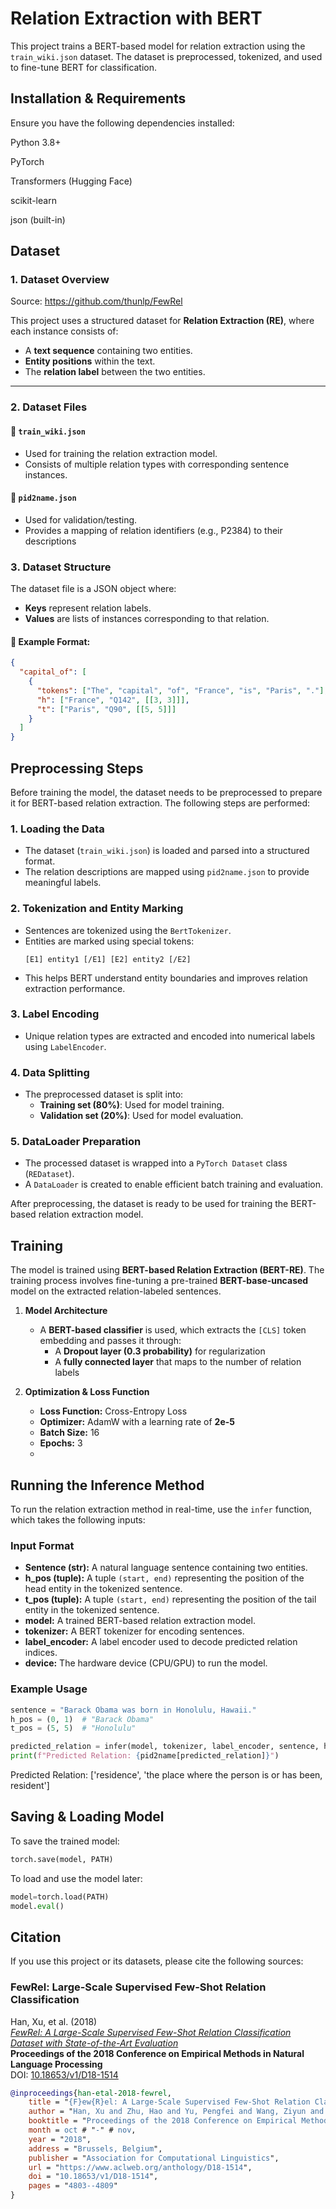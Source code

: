 # Relation Extraction with BERT

This project trains a BERT-based model for relation extraction using the `train_wiki.json` dataset. The dataset is preprocessed, tokenized, and used to fine-tune BERT for classification.

## Installation & Requirements

Ensure you have the following dependencies installed:

Python 3.8+

PyTorch

Transformers (Hugging Face)

scikit-learn

json (built-in)

## Dataset

### 1️. Dataset Overview
Source: https://github.com/thunlp/FewRel

This project uses a structured dataset for **Relation Extraction (RE)**, where each instance consists of:
- A **text sequence** containing two entities.
- **Entity positions** within the text.
- The **relation label** between the two entities.

---
###  2️.  Dataset Files
#### 🔹 `train_wiki.json`
- Used for training the relation extraction model.
- Consists of multiple relation types with corresponding sentence instances.

#### 🔹 `pid2name.json`
- Used for validation/testing.
- Provides a mapping of relation identifiers (e.g., P2384) to their descriptions

### 3️. Dataset Structure
The dataset file is a JSON object where:
- **Keys** represent relation labels.
- **Values** are lists of instances corresponding to that relation.

#### 🔹 Example Format:
```json
{
  "capital_of": [
    {
      "tokens": ["The", "capital", "of", "France", "is", "Paris", "."],
      "h": ["France", "Q142", [[3, 3]]], 
      "t": ["Paris", "Q90", [[5, 5]]]
    }
  ]
}
```
## Preprocessing Steps

Before training the model, the dataset needs to be preprocessed to prepare it for BERT-based relation extraction. The following steps are performed:

### 1. **Loading the Data**
   - The dataset (`train_wiki.json`) is loaded and parsed into a structured format.
   - The relation descriptions are mapped using `pid2name.json` to provide meaningful labels.

### 2. **Tokenization and Entity Marking**
   - Sentences are tokenized using the `BertTokenizer`.
   - Entities are marked using special tokens:
     ```
     [E1] entity1 [/E1] [E2] entity2 [/E2]
     ```
   - This helps BERT understand entity boundaries and improves relation extraction performance.

### 3. **Label Encoding**
   - Unique relation types are extracted and encoded into numerical labels using `LabelEncoder`.

### 4. **Data Splitting**
   - The preprocessed dataset is split into:
     - **Training set (80%)**: Used for model training.
     - **Validation set (20%)**: Used for model evaluation.

### 5. **DataLoader Preparation**
   - The processed dataset is wrapped into a `PyTorch Dataset` class (`REDataset`).
   - A `DataLoader` is created to enable efficient batch training and evaluation.

After preprocessing, the dataset is ready to be used for training the BERT-based relation extraction model.


## Training  

The model is trained using **BERT-based Relation Extraction (BERT-RE)**. The training process involves fine-tuning a pre-trained **BERT-base-uncased** model on the extracted relation-labeled sentences.  

1. **Model Architecture**  
   - A **BERT-based classifier** is used, which extracts the `[CLS]` token embedding and passes it through:  
     - A **Dropout layer (0.3 probability)** for regularization  
     - A **fully connected layer** that maps to the number of relation labels  

2. **Optimization & Loss Function**  
   - **Loss Function:** Cross-Entropy Loss  
   - **Optimizer:** AdamW with a learning rate of **2e-5**  
   - **Batch Size:** 16  
   - **Epochs:** 3
   - 
## Running the Inference Method
To run the relation extraction method in real-time, use the `infer` function, which takes the following inputs:

### Input Format
- **Sentence (str):** A natural language sentence containing two entities.
- **h_pos (tuple):** A tuple `(start, end)` representing the position of the head entity in the tokenized sentence.
- **t_pos (tuple):** A tuple `(start, end)` representing the position of the tail entity in the tokenized sentence.
- **model:** A trained BERT-based relation extraction model.
- **tokenizer:** A BERT tokenizer for encoding sentences.
- **label_encoder:** A label encoder used to decode predicted relation indices.
- **device:** The hardware device (CPU/GPU) to run the model.

### Example Usage
```python
sentence = "Barack Obama was born in Honolulu, Hawaii."
h_pos = (0, 1)  # "Barack Obama"
t_pos = (5, 5)  # "Honolulu"

predicted_relation = infer(model, tokenizer, label_encoder, sentence, h_pos, t_pos, device)
print(f"Predicted Relation: {pid2name[predicted_relation]}")
```
Predicted Relation: ['residence', 'the place where the person is or has been, resident']

## Saving & Loading Model

To save the trained model:

```python
torch.save(model, PATH)
```

To load and use the model later:

```python
model=torch.load(PATH)
model.eval()
```
## Citation
If you use this project or its datasets, please cite the following sources:

### FewRel: Large-Scale Supervised Few-Shot Relation Classification  
Han, Xu, et al. (2018)  
[*FewRel: A Large-Scale Supervised Few-Shot Relation Classification Dataset with State-of-the-Art Evaluation*](https://www.aclweb.org/anthology/D18-1514)  
**Proceedings of the 2018 Conference on Empirical Methods in Natural Language Processing**  
DOI: [10.18653/v1/D18-1514](https://doi.org/10.18653/v1/D18-1514)

```bibtex
@inproceedings{han-etal-2018-fewrel,
    title = "{F}ew{R}el: A Large-Scale Supervised Few-Shot Relation Classification Dataset with State-of-the-Art Evaluation",
    author = "Han, Xu and Zhu, Hao and Yu, Pengfei and Wang, Ziyun and Yao, Yuan and Liu, Zhiyuan and Sun, Maosong",
    booktitle = "Proceedings of the 2018 Conference on Empirical Methods in Natural Language Processing",
    month = oct # "-" # nov,
    year = "2018",
    address = "Brussels, Belgium",
    publisher = "Association for Computational Linguistics",
    url = "https://www.aclweb.org/anthology/D18-1514",
    doi = "10.18653/v1/D18-1514",
    pages = "4803--4809"
}
